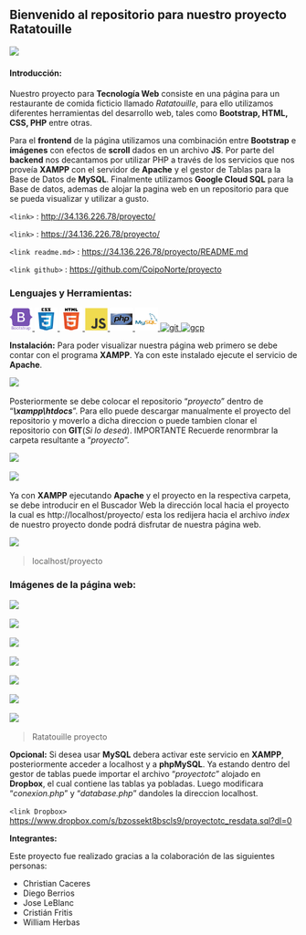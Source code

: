 ## Bienvenido al repositorio para nuestro proyecto Ratatouille

![](https://ucadd84929940bd5950182a3f6c5.previews.dropboxusercontent.com/p/thumb/ABN3qZD7qxvB7_PS2cMF0J2dD_xlflTHo7qxgqNdcsYOA-PVHMqUOBs1sf05g1SgjKBl_9SrUgu2Dna5gokitsh4egewZGqkdPhLJRkgNjrWQRWixKuzF6NUTfuhHW11xOB2kQNHfxo4hCL4KNN2jt4b8dav5mYnIuwkplRUcI0wrXrXNhp57Oxi-iRbciefufJGMhHB_BrfN4CI8bbfTU6MS-kY8tYRLaw7yGH4s9bx0jk4UbAn05rGStcJKozd2J9OwmhoEn7CzLxI__enIQzi9qfNUCFr-k6f5mX_2k4hOI3DVkj5uchsqP95De4TbJoiKxilIjXrijy348RakxaLQMlIXCN4Gkkw-WXW4KDW8HWUTwu17F8hh9hJ4s8BO2QFP_OqKwlXZWzjjqNnVcyz/p.png?fv_content=true&size_mode=5)

#### Introducción:
Nuestro proyecto para **Tecnología Web** consiste en una página para un restaurante de comida ficticio llamado *Ratatouille*, para ello utilizamos diferentes herramientas del desarrollo web, tales como **Bootstrap, HTML, CSS, PHP** entre otras.

Para el **frontend** de la página utilizamos una combinación entre **Bootstrap** e **imágenes** con efectos de **scroll** dados en un archivo **JS**. Por parte del **backend** nos decantamos por utilizar PHP a través de los servicios que nos proveía **XAMPP** con el servidor de **Apache** y el gestor de Tablas para la Base de Datos de **MySQL**. Finalmente utilizamos **Google Cloud SQL** para la Base de datos, ademas de alojar la pagina web en un repositorio para que se pueda visualizar y utilizar a gusto.

`<link>` : <http://34.136.226.78/proyecto/>

`<link>` : <https://34.136.226.78/proyecto/>

`<link readme.md>` : <https://34.136.226.78/proyecto/README.md>

`<link github>` : <https://github.com/CoipoNorte/proyecto>

<h3 align="left">Lenguajes y Herramientas:</h3>
<p align="left">
    <a href="https://getbootstrap.com" target="_blank">
        <img src="https://raw.githubusercontent.com/devicons/devicon/master/icons/bootstrap/bootstrap-plain-wordmark.svg" alt="bootstrap" width="40" height="40"/>
    </a>
    <a href="https://www.w3schools.com/css/" target="_blank">
        <img src="https://raw.githubusercontent.com/devicons/devicon/master/icons/css3/css3-original-wordmark.svg" alt="css3" width="40" height="40"/>
    </a>
    <a href="https://www.w3.org/html/" target="_blank">
        <img src="https://raw.githubusercontent.com/devicons/devicon/master/icons/html5/html5-original-wordmark.svg" alt="html5" width="40" height="40"/>
    </a>
    <a href="https://developer.mozilla.org/en-US/docs/Web/JavaScript" target="_blank">
        <img src="https://raw.githubusercontent.com/devicons/devicon/master/icons/javascript/javascript-original.svg" alt="javascript" width="40" height="40"/>
    </a>
    <a href="https://www.php.net" target="_blank">
        <img src="https://raw.githubusercontent.com/devicons/devicon/master/icons/php/php-original.svg" alt="php" width="40" height="40"/>
    </a>
    <a href="https://www.mysql.com/" target="_blank">
        <img src="https://raw.githubusercontent.com/devicons/devicon/master/icons/mysql/mysql-original-wordmark.svg" alt="mysql" width="40" height="40"/>
    </a>
    <a href="https://git-scm.com/" target="_blank">
        <img src="https://www.vectorlogo.zone/logos/git-scm/git-scm-icon.svg" alt="git" width="40" height="40"/>
    </a>
    <a href="https://cloud.google.com" target="_blank">
        <img src="https://www.vectorlogo.zone/logos/google_cloud/google_cloud-icon.svg" alt="gcp" width="40" height="40"/>
    </a>
</p>

**Instalación:**
Para poder visualizar nuestra página web primero se debe contar con el programa **XAMPP**. Ya con este instalado ejecute el servicio de **Apache**.

![](https://www.mclibre.org/consultar/php/img/xampp/xampp-control-panel-iniciar-1.png)

Posteriormente se debe colocar el repositorio “*proyecto*” dentro de “***\xampp\htdocs***”. Para ello puede descargar manualmente el proyecto del repositorio y moverlo a dicha direccion o puede tambien clonar el repositorio con **GIT**(*Si lo deseá*).
IMPORTANTE Recuerde renormbrar la carpeta resultante a “*proyecto*”.

![](https://uc9644b0885946434168de6c2d6c.previews.dropboxusercontent.com/p/thumb/ABMmJtDGsBH_rzDwuBwv9gmhD7EE_ACaAwtGr5XITDXVsJlv1BO94rNEjjBr6eMgfhTYvw2ELCP3T3MF7u88pJqIgqfNWXoYMfOk5mCxQ7upWNpOe40jS5QxhXklyDY4x_ngOoFLb6ZVjYNsZSu1ZK9hVbOyKSSmMuGUlmKbzWhopPKvM5VHhUUQqxKa_jVatgxFThpcbbWOB3O71ZL0pyrmRb0EpyESYn4irQiPSyF5uefvi7UeifACUJvTm9to9LDyBOc6DmQKx9xEPcyewT5kxeB-lYqOTLU7hKRkTovdmn0fZ_F28EQ85dJaRwjs6oLILh0KJxtJKKIWvG-FhWuUe8rGDEXK5gx56PttO7JsrLibvja-Lp7iZ6u40qcbcohGLlI-ObYnuNHuvvDMwJvI/p.png?fv_content=true&size_mode=5)

![](https://miro.medium.com/max/650/1*zzvdRmHGGXONZpuQ2FeqsQ.png)

Ya con **XAMPP** ejecutando **Apache** y el proyecto en la respectiva carpeta, se debe introducir en el Buscador Web la dirección local hacia el proyecto la cual es http://localhost/proyecto/ esta los redijera hacia el archivo *index* de nuestro proyecto donde podrá disfrutar de nuestra página web.

![](https://uc5e368f1085e8415cfe5885f123.previews.dropboxusercontent.com/p/thumb/ABNLHoIAQzDEzwe4Y7bWmMkf3npJCwcG5MrOyONQDXA1FIJ7AAMuh4rn8WsMeYrVXEX6hHc_RVDGkq_MtJshZBzP1iKfA3sYhBvOxR6GQ6KR3Wzx0ibTj0MwxIa8KPxxmZJ-effo6RThYk9sq9EwEyr8XYML99dAvVJ5nTM0KOpzvVR_k78xmsYMR8ExcWinnmjSo6vfdWga3j00HoBWSfTKeQPqDP2lIj-k6Ge_-TIhhCFM51kW9mlWMGSml2CXHFBAq43Og_WPKkSt8LaBfOX51nZ3-hhgThVYq9VvxjDnm5aPfu_VMaUJsHMtLcf1IMFN9vG7v9aQg2Z5q6xL7NJ2WGnKEdC42p6EYc9-AUYCk1yvqRv_kwHKY9juM3kkkQ0-O5QeHcL9ww_5TA41mLtP/p.png?fv_content=true&size_mode=5)

>localhost/proyecto

<h3 align="left">Imágenes de la página web:</h3>

![](https://ucfb2d2a8fde067e7dc01c2c0061.previews.dropboxusercontent.com/p/thumb/ABM0I1cLkhJldprpCDozmYLOde_mefQC97BbeCDlpWy3nlsNIhCUxPq_QTknbYvlRRjX9o63MgEb-1h0NTkSCHHJtEsg_jf9crp9kPjG-Mu_6yaA-dUD3yKEqXBYpTjNmmZeYYpQvK9cH9q4fOKtu_mLqpdYc4PyijzU5zkbYTdUqpIGDKw7tneOc9rGdIsL1Tj6rSGqZB8G02kQ2TPK-tzQhw-svzfG69P8Zjj1o_reui4auVvG7PnGLbr973i4pDx34uyExjbsIAoVKsnVJXYlcmZAh5FLTIJEnTrUSrmVu-IiPDRfD967FAKNJA7H2Gzq1ci9iMFxPfEGukGhNboxpEf0crZXLXr89d-fun3LivWEUX3euhv5U_R4Cixu0lUHGP1bO5dpTR6g4o9dksgK/p.png?fv_content=true&size_mode=5)

![](https://uc4676d2a816e0ebe53f03388cbb.previews.dropboxusercontent.com/p/thumb/ABOy7_f2tgB8vGSmSeOX95pS2msZuRkhLIa0UX2ggvfl6XWbTN3Nz0NFUKMe7spqDJRIRBpw58ls5IMkTpEmffzOrTJgZ6rI-fHZyab-V1IDKwiRxL2S9Xg32Q8Mn-F-EA3WKns5otFbltTH0G5h0-yZjcGh6_rV_PPU2HaL6geSTTCEewwbl29YHt96iqKaH9Xiw3QHbWTRBEAIFYODNUCwvsOT7yo7zVU2kJQ5p7olhfWmYoY6N0Havke6fHQfqS87sG3o-UgamwxsI8O1J_Bu-EZAbbf9d8pXxudveecUIos7txwla060O8EQSnuQnmUUtA3vyi1Meqg2gON8yU13lFlTTGe4pRAfPDD2kGgPcoXHGah5_ka4Z-VczM5l2uPrGLlPMYvCwei1TpOIOBt_/p.png?fv_content=true&size_mode=5)

![](https://uc7f0bc4c2750b833e14d750d51d.previews.dropboxusercontent.com/p/thumb/ABM_o5CbriZkdxG0vDiw9ttDKX_uWE6Mu0ULUOk8ABmKxjcOeX41Pufkt4sEtA1CPksZqmrO7qWj34tVxK18Zo_cneRS-tZxvZvChxqAE3zqR8z_C1QddNk7EwcPgOURMVMpm-nQW3GKxHpAlPosochIXxFIIv5okVI__Owdimpah56yDU-RBCWKdJKtJrmMGeMMGcl5BI9F2MMXRfmmoALmcW4VUD3OFkN_BmWU0h9L5uoBzR3NOF-VUc9Dve-yb3KVvMeerWom2noAGKYQfxkud2R6T_1HEJn09cTEqYUXaDtjeHt0YmnJEh60I5RWpV-jtHXGny8D_XJ-h5xbBpvbRhUyElbQW_iaiKIMmmZ85a5rc1uwuyo12LgjtT141v3fUdnTeLRY9j-efCI2vHFG/p.png?fv_content=true&size_mode=5)

![](https://uc96e178513778685b3b951296d3.previews.dropboxusercontent.com/p/thumb/ABMRCOFTBXJaj7uuetRxrvs_vinv_V7-KZbA9i7DDk0sQsUPTraT6VtMS5PCr78tli423CxUzZDYDSjlLb5dgALofGGx-8v7hODHVA0cnD7nRI7-ab78y_5uIubFQm-3-dpPS2E0oOoHMx398mQd_uLPDAtlna78EH0xhBVNHEfK_luzseGUFWWq18DSv7xEh3hQN_U0KZKBfWyl3lubx0Yq0q9-u2_AsgWixTmr3rlvGUOI7XtXSlmWTB21Wu_wDXiQ1SLZs9iU6hX4cSzgIBQvScFKHTZ1gLSY4PNKFOxq3pxDcyNwvF9FP6OVnrco10gv8c-13E3CZiQzVQJOVrtjgB3fnfHKArmjv4M0jIf9YuzcdTO7sy_58H3Q68Q5a2Oa2GDnGbx3I2Fg4ly4KZX4/p.png?fv_content=true&size_mode=5)

![](https://ucc45ba2a7969751efcbd7ea9c55.previews.dropboxusercontent.com/p/thumb/ABMzAuCZXOJSrIEj65LGsN6QVzBK8flykdZ7tSFWb52CnMlwulSiCzcYB6681Y52qJjIy99FDz65eXTpla85cjFCSF3tRtL-pKFYs2qC6iXrZ4YFJrMuyg4liaLZ7iTncjT7K-0Avx5JH7skeydUSRVXjNpD-kMzaaghLK0cLq1Zyg865uZBc8GgJ4bYPX4JR1JOWt-jXr4xniDrvedhWVHL75ii0ok-7fZF4GAQ39pxvnIqGpGXg9KibA3ILyHDv7u1khnzUa6S4btEgy9D2OnQ07UNdZDJ4-AN9fa69R9Fwg1mf4jFapB6tHFcgKWq87FJiUmD2y9QJ1PaEv-jUt3gSm5YWBI-dSkT5d1kWO4vJgQEqWFp6k_RMK3Y8dkgLFpN4ke7_aEThJJJICoHZIJx/p.png?fv_content=true&size_mode=5)

![](https://uc7b35aed8708cc35bf597d677a5.previews.dropboxusercontent.com/p/thumb/ABPu6bAwyETa4XqlZpAZobdQKal5CGDo-OrFoiWyd7t2c8ZFW8zb-Ye6ZZTeyxv2hz38E_-MhcM-yW8_Tzcd2z6D1r7wWGdNUW40Bka57esvS1qp2Mbuew21lQtyzYomc5SgJ7xFVbslvQsV9JtAIJeywnkFtU5SmOqPGKLMO88FUD93YTD4YUWExktH8K_HyNZ1JposJDPfJoQFy-DU9VUcySMyYByRbirxqI7itPRPlt_eAtVGc99yS3dpZ1jB1pwoSUZSneUKukFNQQH9_nQl4dxOfOpCtN7yYqsouDl8eiBbstAYQdYt_QGa497YgZDX4EJ924tc6DFdBTi0D21T95YZMfRZ9VvSM-es4eGS55Zxka2T97hvpCs-l4ZFmLLz-sHxn6Px30-n7lPanR25/p.png?fv_content=true&size_mode=5)

![](https://uca44194a4613f61ff710d8cd53d.previews.dropboxusercontent.com/p/thumb/ABPkKSAR8h95xueM8xLbiXo6JsZvn7IvnA2PcFIW3VidgscyzzrEv3omaLyb8pZbv8V_ex_UttH3IooS6o5TQO0d7g1l3sR7epRkzmtCs38YjU05jpYK-WHKTpmihoJi-VaBU726NMpo6Zj2QQDGaLIAULrwkN-jWAJB91YEaxPm7W5wZcMT1n_0v4tsIPOG402v1LC-uoTsafFu2AoB1_AR79GGeY87YcrxBeSi9lMjCzljZIKLqoVGRCX-n1zLv8DYLLeeF7YE86QFUsX7VGgzNRZS-T-Tw0DUwW7y2U6MMs_LexOR47eARxtxOdegURIZxToxDNqTBbxZCJMGpJ-bivPTIf8zmuGPKwukGEccMQ_aeGF8khMmsYo5hQY-c7JMVxmGXSULgp5c8ye5ogwk/p.png?fv_content=true&size_mode=5)

>Ratatouille proyecto

**Opcional:**
Si desea usar **MySQL** debera activar este servicio en **XAMPP**, posteriormente acceder a localhost y a **phpMySQL**. Ya estando dentro del gestor de tablas puede importar el archivo “*proyectotc*” alojado en **Dropbox**, el cual contiene las tablas ya pobladas. Luego modificara “*conexion.php*” y “*database.php*” dandoles la direccion localhost.

`<link Dropbox>` https://www.dropbox.com/s/bzossekt8bscls9/proyectotc_resdata.sql?dl=0

**Integrantes:**

Este proyecto fue realizado gracias a la colaboración de las siguientes personas:
- Christian Caceres
- Diego Berrios
- Jose LeBlanc
- Cristián Fritis
- William Herbas
